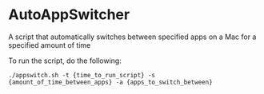 # AutoAppSwitcher
A script that automatically switches between specified apps on a Mac for a specified amount of time

To run the script, do the following:

```
./appswitch.sh -t {time_to_run_script} -s {amount_of_time_between_apps} -a {apps_to_switch_between}

```
